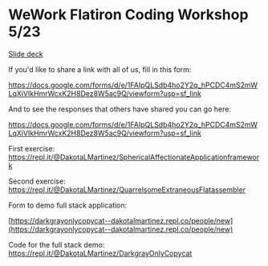 # WeWork Flatiron Coding Workshop 5/23

[Slide deck](https://docs.google.com/presentation/d/1wg3NGpgRqByYnRI80lvGOeqvmR2vR5zdqHlpzd8wBiY/edit?usp=sharing)

If you'd like to share a link with all of us, fill in this form: 

https://docs.google.com/forms/d/e/1FAIpQLSdb4ho2Y2q_hPCDC4mS2mWLqXiVIkHmrWcxK2H8Dez8W5ac9Q/viewform?usp=sf_link

And to see the responses that others have shared you can go here:

https://docs.google.com/forms/d/e/1FAIpQLSdb4ho2Y2q_hPCDC4mS2mWLqXiVIkHmrWcxK2H8Dez8W5ac9Q/viewform?usp=sf_link

First exercise: https://repl.it/@DakotaLMartinez/SphericalAffectionateApplicationframework

Second exercise:
https://repl.it/@DakotaLMartinez/QuarrelsomeExtraneousFlatassembler

Form to demo full stack application:

[https://darkgrayonlycopycat--dakotalmartinez.repl.co/people/new](https://darkgrayonlycopycat--dakotalmartinez.repl.co/people/new)

Code for the full stack demo:
https://repl.it/@DakotaLMartinez/DarkgrayOnlyCopycat